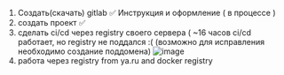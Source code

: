 1) Создать(скачать) gitlab ✅
   Инструкция и оформление ( в процессе )
3) создать проект ✅
4) сделать ci/cd через registry своего сервера ( ~16 часов ci/cd работает, но registry не поддался :(   (возможно для исправления необходимо создание поддомена)
![image](https://github.com/user-attachments/assets/400e0bd0-cee0-43c1-a77d-efeb68072b03)
5) работа через registry from ya.ru and docker registry
